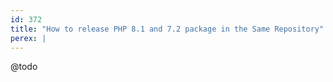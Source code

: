```yaml
---
id: 372
title: "How to release PHP 8.1 and 7.2 package in the Same Repository"
perex: |
---
```



@todo

